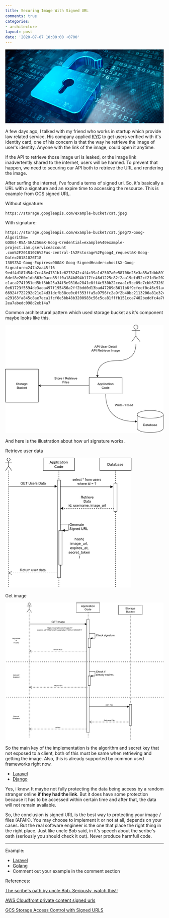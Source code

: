```yaml
---
title: Securing Image With Signed URL
comments: true
categories:
- architecture
layout: post
date: '2020-07-07 10:00:00 +0700'
---
```


![Securing Image With Signed URL](/assets/Hero_ccims_18366839824_0.jpg)

A few days ago, I talked with my friend who works in startup which provide law related service. His company applied [KYC](https://www.thalesgroup.com/en/markets/digital-identity-and-security/banking-payment/issuance/id-verification/know-your-customer) to get users verified with it's identity card, one of his concern is that the way he retrieve the image of user's identity. Anyone with the link of the image, could open it anytime.

If the API to retrieve those image url is leaked, or the image link inadvertently shared to the internet, users will be harmed. To prevent that happen, we need to securing our API both to retrieve the URL and rendering the image.

After surfing the internet, i've found a terms of signed url. So, it's basically a URL with a signature and an expire time to accessing the resource.  This is example from GCS signed URL.

Without signature:

```
https://storage.googleapis.com/example-bucket/cat.jpeg
```

With signature:

```
https://storage.googleapis.com/example-bucket/cat.jpeg?X-Goog-Algorithm=
GOOG4-RSA-SHA256&X-Goog-Credential=example%40example-project.iam.gserviceaccount
.com%2F20181026%2Fus-central-1%2Fstorage%2Fgoog4_request&X-Goog-Date=20181026T18
1309Z&X-Goog-Expires=900&X-Goog-SignedHeaders=host&X-Goog-Signature=247a2aa45f16
9edf4d187d54e7cc46e4731b1e6273242c4f4c39a1d2507a0e58706e25e3a85a7dbb891d62afa849
6def8e260c1db863d9ace85ff0a184b894b117fe46d1225c82f2aa19efd52cf21d3e2022b3b868dc
c1aca2741951ed5bf3bb25a34f5e9316a2841e8ff4c530b22ceaa1c5ce09c7cbb5732631510c2058
0e61723f5594de3aea497f195456a2ff2bdd0d13bad47289d8611b6f9cfeef0c46c91a455b94e90a
66924f722292d21e24d31dcfb38ce0c0f353ffa5a9756fc2a9f2b40bc2113206a81e324fc4fd6823
a29163fa845c8ae7eca1fcf6e5bb48b3200983c56c5ca81fffb151cca7402beddfc4a76b13344703
2ea7abedc098d2eb14a7
```

Common architectural pattern which used storage bucket as it's component maybe looks like this.

![Image 1](/assets/Securing%20Image%20With%20Signed%20URL-1.png)

And here is the illustration about how url signature works.

Retrieve user data

![Retrieve user data](/assets/securing-image-with-signed-url-3-Get%20Image%20URL.png)

Get image

![Get image](/assets/securing-image-with-signed-url-3-Retrieve%20Image.png)

So the main key of the implementation is the algorithm and secret key that not exposed to a client, both of this must be same when retrieving and getting the image. Also, this is already supported by common used frameworks right now.

- [Laravel](https://laravel.com/docs/7.x/urls#signed-urls)
- [Django](https://docs.djangoproject.com/en/3.0/topics/signing/)

Yes, i know. It maybe not fully protecting the data being access by a random stranger online **if they had the link**. But it does have some protection because it has to be accessed within certain time and after that, the data will not remain available.

So, the conclusion is signed URL is the best way to protecting your image / files (AFAIK). You may choose to implement it or not at all,  depends on your cases. But the real software engineer is the one that place the right thing in the right place. Just like uncle Bob said, in it's speech about the scribe's oath (seriously you should check it out). Never produce harmfull code.


---

Example:

- [Laravel](https://github.com/rudestewing/api-mypost#penjelasan-singkat)
- [Golang](https://github.com/insomnius/example-signed-url)
- Comment out your example in the comment section


References:

[The scribe's oath by uncle Bob. Seriously, watch this!!](https://www.youtube.com/watch?v=Tng6Fox8EfI&t=536s)

[AWS Cloudfront private content signed urls](https://docs.aws.amazon.com/AmazonCloudFront/latest/DeveloperGuide/private-content-signed-urls.html)

[GCS Storage Access Control with Signed URLS](https://cloud.google.com/storage/docs/access-control/signed-urls)
